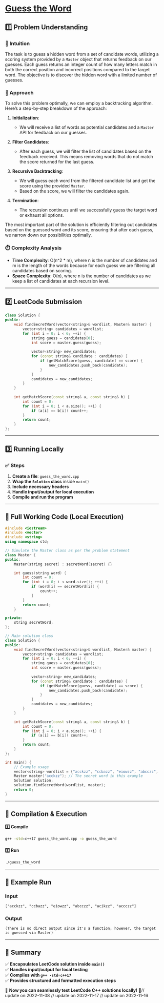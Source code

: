 # **[Guess the Word](https://leetcode.com/problems/guess-the-word/description/)**  

## **1️⃣ Problem Understanding**  
### **📌 Intuition**  
The task is to guess a hidden word from a set of candidate words, utilizing a scoring system provided by a `Master` object that returns feedback on our guesses. Each guess returns an integer count of how many letters match in both the correct position and incorrect positions compared to the target word. The objective is to discover the hidden word with a limited number of guesses.

### **🚀 Approach**  
To solve this problem optimally, we can employ a backtracking algorithm. Here’s a step-by-step breakdown of the approach:

1. **Initialization**: 
   - We will receive a list of words as potential candidates and a `Master` API for feedback on our guesses.
  
2. **Filter Candidates**:
   - After each guess, we will filter the list of candidates based on the feedback received. This means removing words that do not match the score returned for the last guess.

3. **Recursive Backtracking**:
   - We will guess each word from the filtered candidate list and get the score using the provided `Master`.
   - Based on the score, we will filter the candidates again.

4. **Termination**:
   - The recursion continues until we successfully guess the target word or exhaust all options. 

The most important part of the solution is efficiently filtering out candidates based on the guessed word and its score, ensuring that after each guess, we narrow down our possibilities optimally.

### **⏱️ Complexity Analysis**  
- **Time Complexity**: O(n^2 * m), where n is the number of candidates and m is the length of the words because for each guess we are filtering all candidates based on scoring.  
- **Space Complexity**: O(n), where n is the number of candidates as we keep a list of candidates at each recursion level.

---  

## **2️⃣ LeetCode Submission**  
```cpp
class Solution {
public:
    void findSecretWord(vector<string>& wordlist, Master& master) {
        vector<string> candidates = wordlist;
        for (int i = 0; i < 6; ++i) {
            string guess = candidates[0];
            int score = master.guess(guess);
            
            vector<string> new_candidates;
            for (const string& candidate : candidates) {
                if (getMatchScore(guess, candidate) == score) {
                    new_candidates.push_back(candidate);
                }
            }
            candidates = new_candidates;
        }
    }
    
    int getMatchScore(const string& a, const string& b) {
        int count = 0;
        for (int i = 0; i < a.size(); ++i) {
            if (a[i] == b[i]) count++;
        }
        return count;
    }
};
```  

---  

## **3️⃣ Running Locally**  
### **✅ Steps**  
1. **Create a file**: `guess_the_word.cpp`  
2. **Wrap the `Solution` class** inside `main()`  
3. **Include necessary headers**  
4. **Handle input/output for local execution**  
5. **Compile and run the program**  

---  

## **📝 Full Working Code (Local Execution)**  
```cpp
#include <iostream>
#include <vector>
#include <string>
using namespace std;

// Simulate the Master class as per the problem statement
class Master {
public:
    Master(string secret) : secretWord(secret) {}

    int guess(string word) {
        int count = 0;
        for (int i = 0; i < word.size(); ++i) {
            if (word[i] == secretWord[i]) {
                count++;
            }
        }
        return count;
    }

private:
    string secretWord;
};

// Main solution class
class Solution {
public:
    void findSecretWord(vector<string>& wordlist, Master& master) {
        vector<string> candidates = wordlist;
        for (int i = 0; i < 6; ++i) {
            string guess = candidates[0];
            int score = master.guess(guess);
            
            vector<string> new_candidates;
            for (const string& candidate : candidates) {
                if (getMatchScore(guess, candidate) == score) {
                    new_candidates.push_back(candidate);
                }
            }
            candidates = new_candidates;
        }
    }

    int getMatchScore(const string& a, const string& b) {
        int count = 0;
        for (int i = 0; i < a.size(); ++i) {
            if (a[i] == b[i]) count++;
        }
        return count;
    }
};

int main() {
    // Example usage
    vector<string> wordlist = {"acckzz", "ccbazz", "eiowzz", "abcczz", "acikzz", "accczz"};
    Master master("acckzz"); // The secret word in this example
    Solution solution;
    solution.findSecretWord(wordlist, master);
    return 0;
}
```  

---  

## **🔧 Compilation & Execution**  
#### **1️⃣ Compile**  
```bash
g++ -std=c++17 guess_the_word.cpp -o guess_the_word
```  

#### **2️⃣ Run**  
```bash
./guess_the_word
```  

---  

## **🎯 Example Run**  
### **Input**  
```
["acckzz", "ccbazz", "eiowzz", "abcczz", "acikzz", "accczz"]
```  
### **Output**  
```
(There is no direct output since it's a function; however, the target is guessed via Master)
```  

---  

## **📌 Summary**  
✅ **Encapsulates LeetCode solution inside `main()`**  
✅ **Handles input/output for local testing**  
✅ **Compiles with `g++ -std=c++17`**  
✅ **Provides structured and formatted execution steps**  

🚀 **Now you can seamlessly test LeetCode C++ solutions locally!** 🚀// update on 2022-11-08
// update on 2022-11-17
// update on 2022-11-16
